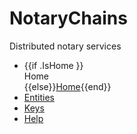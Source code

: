 # NotaryChains

Distributed notary services

  * {{if .IsHome }}<div class="current">Home</div>{{else}}[Home](/home){{end}}
  * [Entities](/entities)
  * [Keys](/keys)
  * [Help](client.notarychains.com/help)